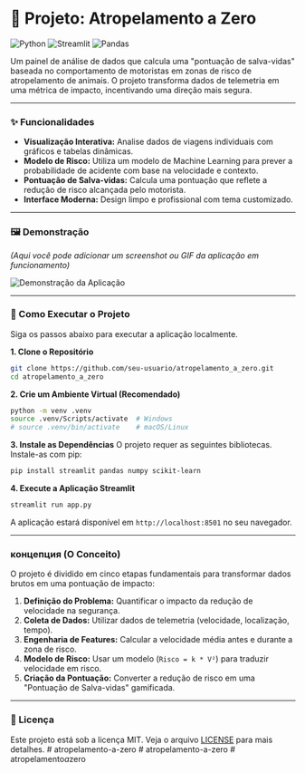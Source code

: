 # 🚗 Projeto: Atropelamento a Zero

![Python](https://img.shields.io/badge/Python-3.11+-blue?style=for-the-badge&logo=python)
![Streamlit](https://img.shields.io/badge/Streamlit-1.33+-red?style=for-the-badge&logo=streamlit)
![Pandas](https://img.shields.io/badge/Pandas-2.2+-blue?style=for-the-badge&logo=pandas)

Um painel de análise de dados que calcula uma "pontuação de salva-vidas" baseada no comportamento de motoristas em zonas de risco de atropelamento de animais. O projeto transforma dados de telemetria em uma métrica de impacto, incentivando uma direção mais segura.

---

### ✨ Funcionalidades

-   **Visualização Interativa:** Analise dados de viagens individuais com gráficos e tabelas dinâmicas.
-   **Modelo de Risco:** Utiliza um modelo de Machine Learning para prever a probabilidade de acidente com base na velocidade e contexto.
-   **Pontuação de Salva-vidas:** Calcula uma pontuação que reflete a redução de risco alcançada pelo motorista.
-   **Interface Moderna:** Design limpo e profissional com tema customizado.

---

### 🖼️ Demonstração

*(Aqui você pode adicionar um screenshot ou GIF da aplicação em funcionamento)*

![Demonstração da Aplicação](https://via.placeholder.com/800x450.png?text=Adicione+um+screenshot+da+sua+app+aqui)

---

### 🚀 Como Executar o Projeto

Siga os passos abaixo para executar a aplicação localmente.

**1. Clone o Repositório**
```bash
git clone https://github.com/seu-usuario/atropelamento_a_zero.git
cd atropelamento_a_zero
```

**2. Crie um Ambiente Virtual (Recomendado)**
```bash
python -m venv .venv
source .venv/Scripts/activate  # Windows
# source .venv/bin/activate    # macOS/Linux
```

**3. Instale as Dependências**
O projeto requer as seguintes bibliotecas. Instale-as com pip:
```bash
pip install streamlit pandas numpy scikit-learn
```

**4. Execute a Aplicação Streamlit**
```bash
streamlit run app.py
```
A aplicação estará disponível em `http://localhost:8501` no seu navegador.

---

###  концепция (O Conceito)

O projeto é dividido em cinco etapas fundamentais para transformar dados brutos em uma pontuação de impacto:

1.  **Definição do Problema:** Quantificar o impacto da redução de velocidade na segurança.
2.  **Coleta de Dados:** Utilizar dados de telemetria (velocidade, localização, tempo).
3.  **Engenharia de Features:** Calcular a velocidade média antes e durante a zona de risco.
4.  **Modelo de Risco:** Usar um modelo (`Risco = k * V²`) para traduzir velocidade em risco.
5.  **Criação da Pontuação:** Converter a redução de risco em uma "Pontuação de Salva-vidas" gamificada.

---

### 📜 Licença

Este projeto está sob a licença MIT. Veja o arquivo [LICENSE](LICENSE) para mais detalhes.
#   a t r o p e l a m e n t o - a - z e r o  
 #   a t r o p e l a m e n t o - a - z e r o  
 #   a t r o p e l a m e n t o _ a _ z e r o  
 